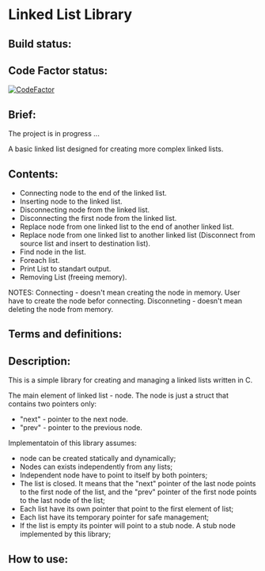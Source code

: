 Linked List Library
============
## Build status: 
## Code Factor status:
[![CodeFactor](https://www.codefactor.io/repository/github/romangaranin/libll/badge)](https://www.codefactor.io/repository/github/romangaranin/libll)
## Brief:
The project is in progress ...

A basic linked list designed for creating more complex linked lists.

## Contents:
* Connecting node to the end of the linked list.
* Inserting node to the linked list.
* Disconnecting node from the linked list.
* Disconnecting the first node from the linked list.
* Replace node from one linked list to the end of another linked list.
* Replace node from one linked list to another linked list (Disconnect from source list and insert to destination list).
* Find node in the list.
* Foreach list.
* Print List to standart output.
* Removing List (freeing memory).

NOTES: 
Connecting - doesn't mean creating the node in memory. User have to create the node befor connecting.
Disconneting - doesn't mean deleting the node from memory.

## Terms and definitions:

## Description:
This is a simple library for creating and managing a linked lists written in C.

The main element of linked list - node. The node is just a struct that contains two pointers only:

- "next" - pointer to the next node.
- "prev" - pointer to the previous node.

Implementatoin of this library assumes:
- node can be created statically and dynamically;
- Nodes can exists independently from any lists; 
- Independent node have to point to itself by both pointers;
- The list is closed. It means that the "next" pointer of the last node points to the first node of the list,  and the "prev" pointer of the first node points to the last node of the list;
- Each list have its own pointer that point to the first element of list;
- Each list have its temporary pointer for safe management;
- If the list is empty its pointer will point to a stub node. A stub node implemented by this library; 
## How to use: 









